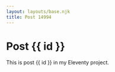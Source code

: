 ```yaml
---
layout: layouts/base.njk
title: Post 14994
---
```


# Post {{ id }}

This is post {{ id }} in my Eleventy project.
